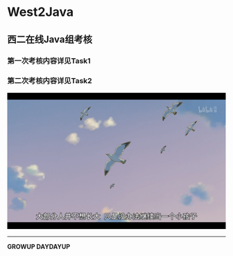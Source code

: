 # West2Java

## 西二在线Java组考核

### 第一次考核内容详见Task1

### 第二次考核内容详见Task2

![Image text](pics/大部分人并不想长大，只是没办法继续当一个小孩子.png)

***

**GROWUP DAYDAYUP**

